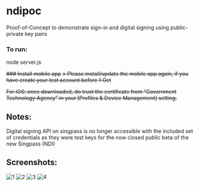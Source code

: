 # ndipoc
Proof-of-Concept to demonstrate sign-in and digital signing using public-private key pairs

### To run:
node server.js

~~### Install mobile app~~
~~> Please install/update the mobile app again, if you have create your test account before 1 Oct~~

~~For iOS: once downloaded, do trust the certificate from “Government Technology Agency” in your [Profiles & Device Management] setting.~~

## Notes:
Digital signing API on singpass is no longer accessible with the included set of credentials as they were test keys for the now closed public beta of the new Singpass (NDI)

## Screenshots:
![1](sign-in-ndi.png)
![2](sign-doc.png)
![3](signresult.png)
![4](signerror.png)
